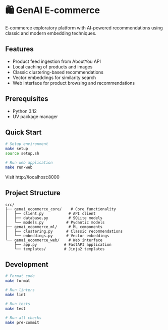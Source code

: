 # 🛍️ GenAI E-commerce

E-commerce exploratory platform with AI-powered recommendations using classic and modern embedding techniques.

## Features

- Product feed ingestion from AboutYou API
- Local caching of products and images
- Classic clustering-based recommendations
- Vector embeddings for similarity search
- Web interface for product browsing and recommendations

## Prerequisites

- Python 3.12
- UV package manager

## Quick Start

```bash
# Setup environment
make setup
source setup.sh

# Run web application
make run-web
```

Visit http://localhost:8000

## Project Structure

```
src/
├── genai_ecommerce_core/    # Core functionality
│   ├── client.py           # API client
│   ├── database.py         # SQLite models
│   └── models.py          # Pydantic models
├── genai_ecommerce_ml/     # ML components
│   ├── clustering.py      # Classic recommendations
│   └── embeddings.py      # Vector embeddings
└── genai_ecommerce_web/    # Web interface
    ├── app.py            # FastAPI application
    └── templates/        # Jinja2 templates
```

## Development

```bash
# Format code
make format

# Run linters
make lint

# Run tests
make test

# Run all checks
make pre-commit
```
